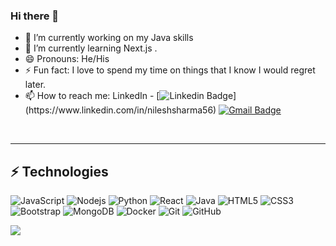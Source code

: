 ### Hi there 👋

<!--
**nilesh-05/nilesh-05** is a ✨ _special_ ✨ repository because its `README.md` (this file) appears on your GitHub profile.

- 👯 I’m looking to collaborate on ...

- 💬 Ask me about any tech stuff going on.
- 🤔 I’m looking for help with ...
  <img align="center" src="https://github-readme-stats.vercel.app/api/top-langs/?username=nilesh-05&theme=light&hide_langs_below=1" />
Here are some ideas to get you started:
-->



- 🔭 I’m currently working on my Java skills
- 🌱 I’m currently learning Next.js .
- 😄 Pronouns: He/His
- ⚡ Fun fact: I love to spend my time on things that I know I would regret later.
- 📫 How to reach me: LinkedIn - [![Linkedin Badge](https://img.shields.io/badge/-Nilesh-blue?style=flat-square&logo=Linkedin&logoColor=white&link=(https://www.linkedin.com/in/nileshsharma56))](https://www.linkedin.com/in/nileshsharma56)  [![Gmail Badge](https://img.shields.io/badge/-nilesh.s0506@outlook.com-c14438?style=flat-square&logo=Gmail&logoColor=white&link=mailto:nilesh.s0506@outlook.com)](mailto:nilesh.s0506@outlook.com)
<br/>

<hr>

## ⚡ Technologies
  ![JavaScript](https://img.shields.io/badge/-JavaScript-black?style=flat-square&logo=javascript)
![Nodejs](https://img.shields.io/badge/-Nodejs-black?style=flat-square&logo=Node.js)
![Python](https://img.shields.io/badge/-Python-black?style=flat-square&logo=Python)
![React](https://img.shields.io/badge/-React-black?style=flat-square&logo=react)
![Java](https://img.shields.io/badge/-java-E34A86?style=flat-square&logo=java)
  ![HTML5](https://img.shields.io/badge/-HTML5-E34F26?style=flat-square&logo=html5&logoColor=white)
![CSS3](https://img.shields.io/badge/-CSS3-1572B6?style=flat-square&logo=css3)
![Bootstrap](https://img.shields.io/badge/-Bootstrap-563D7C?style=flat-square&logo=bootstrap)
  ![MongoDB](https://img.shields.io/badge/-MongoDB-black?style=flat-square&logo=mongodb)
  ![Docker](https://img.shields.io/badge/-Docker-black?style=flat-square&logo=docker)
  ![Git](https://img.shields.io/badge/-Git-black?style=flat-square&logo=git)
![GitHub](https://img.shields.io/badge/-GitHub-181717?style=flat-square&logo=github)
 
<img src="https://github-readme-stats.vercel.app/api?username=nilesh-05&&show_icons=true&title_color=ffffff&icon_color=bb2acf&text_color=daf7dc&bg_color=151515">

